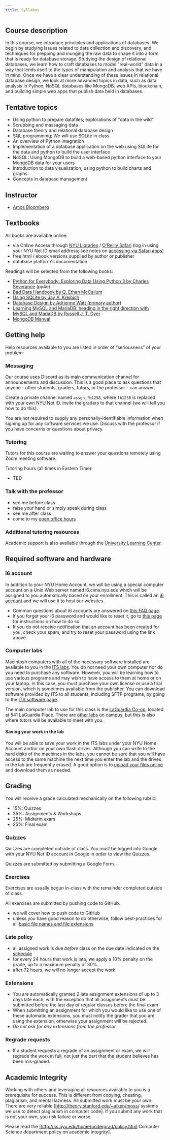 ```yaml
---
title: Syllabus
---
```


## Course description

In this course, we introduce principles and applications of databases. We begin by studying issues related to data collection and discovery, and techniques for prepping and munging the raw data to shape it into a form that is ready for database storage. Studying the design of relational databases, we learn how to craft databases to model "real-world" data in a way that lends itself to the types of manipulation and analysis that we have in mind. Once we have a clear understanding of these issues in relational database design, we look at more advanced topics in data, such as data analysis in Python, NoSQL databases like MongoDB, web APIs, blockchain, and building simple web apps that publish data held in databases.

## Tentative topics

- Using python to prepare datafiles; explorations of "data in the wild"
- Scrubbing and massaging data
- Database theory and relational database design
- SQL programming; We will use SQLite in class
- An overview of Python integration
- Implementation of a database application on the web using SQLite for the data and python to build the user interface
- NoSQL: Using MongoDB to build a web-based python interface to your MongoDB data for your users
- Introduction to data visualization; using python to build charts and graphs.
- Concepts in database management

## Instructor

- [Amos Bloomberg](https://amosbloomberg.com)

## Textbooks

All books are available online:

- via Online Access through [NYU Libraries](https://library.nyu.edu/) / [O&#39;Reilly Safari](https://learning.oreilly.com/) (log in using your NYU Net ID email address; see notes on [accessing via Safari apps](https://knowledge.kitchen/mediawiki/Accessing_books_on_O'Reilly_Safari))
- free html / ebook versions supplied by author or publisher
- database platform&#39;s documentation

Readings will be selected from the following books:

- [Python for Everybody: Exploring Data Using Python 3 by Charles Severance](https://www.py4e.com/html3/) (py4e)
- [Bad Data Handbook by Q. Ethan McCallum](https://bobcat.library.nyu.edu/primo-explore/fulldisplay?docid=nyu_aleph005835927&context=L&vid=NYU&lang=en_US)
- [Using SQLite by Jay A. Kreibich](https://bobcat.library.nyu.edu/primo-explore/fulldisplay?docid=nyu_aleph007031845&context=L&vid=NYU&lang=en_US)
- [Database Design by Adrienne Watt (primary author)](https://opentextbc.ca/dbdesign01/)
- [Learning MySQL and MariaDB: heading in the right direction with MySQL and MariaDB by Russell J. T. Dyer](https://bobcat.library.nyu.edu/primo-explore/fulldisplay?docid=nyu_aleph005573381&context=L&vid=NYU&lang=en_US)
- [MongoDB Manual](https://docs.mongodb.com/manual/introduction/)

## Getting help

Help resources available to you are listed in order of “seriousness” of your problem:

### Messaging

Our course uses Discord as its main communication channel for announcements and discussion. This is a good place to ask questions that anyone - other students, graders, tutors, or the professor - can answer.

Create a private channel named `assgn_fb1258`, where `fb1258` is replaced with your own NYU Net ID. Invite the graders to that channel (we will tell you how to do this).

You are not required to supply any personally-identifiable information when signing up for any software services we use. Discuss with the professor if you have concerns or questions about privacy.

### Tutoring

Tutors for this course are waiting to answer your questions remotely using Zoom meeting software.

Tutoring hours (all times in Eastern Time):

- TBD

### Talk with the professor

- see me before class
- raise your hand or simply speak during class
- see me after class
- come to my [open office hours](/me/cv/#contact-info)

### Additional tutoring resources

Academic support is also available through the [University Learning Center](http://www.nyu.edu/ulc).

## Required software and hardware

### i6 account

In addition to your NYU Home Account, we will be using a special computer account on a Unix Web server named i6.cims.nyu.edu which will be assigned to you automatically based on your enrollment. This is called an [i6 account](http://cims.nyu.edu/webapps/content/systems/resources/i6) and we will use it to host our websites.

- Common questions about i6 accounts are answered on [this FAQ page](https://cims.nyu.edu/webapps/content/systems/resources/i6/faq).
- If you forget your i6 password and would like to reset it, go to [this page](https://cims.nyu.edu/webapps/content/systems/resources/i6/resetpassword) for instructions on how to do so.
- If you do not receive notification that an account has been created for you, check your spam, and try to reset your password using the link above.

### Computer labs

Macintosh computers with all of the necessary software installed are available to you in the [ITS labs](http://www.nyu.edu/its/labs/). You do not need your own computer nor do you need to purchase any software. However, you will be learning how to use various programs and may wish to have access to them at home or on your laptop. In this case, you must purchase your own license or use a trial version, which is sometimes available from the publisher. You can download software provided by ITS to all students, including SFTP programs, by going to the [ITS software page](https://www.nyu.edu/its/software/).

The main computer lab to use for this class is the [LaGuardia Co-op](http://www.nyu.edu/life/information-technology/locations-and-facilities/student-technology-centers/laguardia-co-op.html), located at 541 LaGuardia Place. There are [other labs](http://www.nyu.edu/its/labs/) on campus, but this is also where tutors will be available to meet with you.

#### Saving your work in the lab

You will be able to save your work in the ITS labs under your NYU Home Account and/or on your own flash drives. Although you can write to the hard disks of the machines in the labs, you cannot be sure that you will have access to the same machine the next time you enter the lab and the drives in the lab are frequently erased. A good option is to [upload your files online](https://knowledge.kitchen/mediawiki/Transfer_files_to_the_i6_web_server) and download them as needed.

## Grading

You will receive a grade calculated mechanically on the following rubric:

- 15%: Quizzes
- 35%: Assignments & Workshops
- 25%: Midterm exam
- 25%: Final exam

### Quizzes

Quizzes are completed outside of class. You must be logged into Google with your NYU Net ID account in Google in order to view the Quizzes.

Quizzes are submitted by submitting a Google Form.

### Exercises

Exercises are usually begun in-class with the remainder completed outside of class.

All exercises are submitted by pushing code to GitHub.

- we will cover how to push code to GitHub
- unless you have good reason to do otherwise, follow best-practices for all [basic file names and file extensions](/content/courses/web-design/basic-computer-concepts/#file-names)

### Late policy

- all assigned work is due _before_ class on the due date indicated on the [schedule](./schedule)
- for every 24 hours that work is late, we apply a 10% penalty on the grade, up to a maximum penalty of 30%.
- after 72 hours, we will no longer accept the work.

### Extensions

- You are automatically granted 2 late assignment extensions of up to 3 days late each, with the exception that all assignments must be submitted before the last day of regular classes before the final exam
- When submitting an assignment for which you would like to use one of these automatic extensions, you must notify the grader that you are using the extension, otherwise your assignment will be rejected.
- _Do not ask for any extensions from the professor_

### Regrade requests

- If a student requests a regrade of an assignment or exam, we will regrade the work in full, not just the part that the student believes has been mis-graded.

## Academic Integrity

Working with others and leveraging all resources available to you is a prerequisite for success. This is different from copying, cheating, plagiarism, and mental laziness. All submitted work must be your own. There are very reliable [http://theory.stanford.edu/~aiken/moss/ systems we use to detect plagiarism in computer code]. If you submit any work that is not your own, you risk failure or worse.

Please read the [http://cs.nyu.edu/home/undergrad/policy.html Computer Science department policy on academic integrity].
